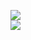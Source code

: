 [![](https://img.shields.io/badge/Made%20With-Github%20Spray-lightgrey.svg?style=for-the-badge&logo=github)](https://github.com/Annihil/github-spray#27301)  
[![](https://i.imgur.com/2DrTn0Z.gif)](https://github.com/Annihil/github-spray)